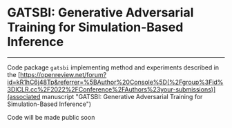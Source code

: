 # GATSBI: Generative Adversarial Training for Simulation-Based Inference
---
Code package `gatsbi` implementing method and experiments described in the [https://openreview.net/forum?id=kR1hC6j48Tp&referrer=%5BAuthor%20Console%5D(%2Fgroup%3Fid%3DICLR.cc%2F2022%2FConference%2FAuthors%23your-submissions)](associated manuscript "GATSBI: Generative Adversarial Training for Simulation-Based Inference")

Code will be made public soon

